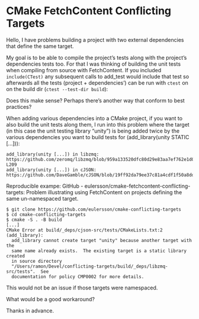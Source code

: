 # CMake FetchContent Conflicting Targets

Hello, I have problems building a project with two external dependencies that define the same target.

My goal is to be able to compile the project’s tests along with the project’s dependencies
tests too. For that I was thinking of building the unit tests when compiling from source
with FetchContent. If you included `include(CTest)` any subsequent calls to add_test would
include that test so afterwards all the tests (project + dependencies’) can be run with
`ctest` on on the build dir (`ctest --test-dir build`):

Does this make sense? Perhaps there’s another way that conform to best practices?

When adding various dependencies into a CMake project, if you want to also build the
unit tests along them, I run into this problem where the target (in this case the unit
testing library “unity”) is being added twice by the various dependencies you want to
build tests for (add_library(unity STATIC [...])):

    add_library(unity [...]) in libzmq: https://github.com/zeromq/libzmq/blob/959a133520dfc80d29e83aa7ef762e1d0327f63b/tests/CMakeLists.txt#L206-L209
    add_library(unity [...]) in cJSON: https://github.com/DaveGamble/cJSON/blob/19ff92da79ee37c81a4cdf1f50a8dd1cbb02e84f/tests/CMakeLists.txt#L2

Reproducible exampe: GitHub - eulersson/cmake-fetchcontent-conflicting-targets: Problem illustrating using FetchContent on projects defining the same un-namespaced target.

```
$ git clone https://github.com/eulersson/cmake-conflicting-targets
$ cd cmake-conflicting-targets
$ cmake -S . -B build
[...]
CMake Error at build/_deps/cjson-src/tests/CMakeLists.txt:2 (add_library):
  add_library cannot create target "unity" because another target with the
  same name already exists.  The existing target is a static library created
  in source directory
  "/Users/ramon/Devel/conflicting-targets/build/_deps/libzmq-src/tests".  See
  documentation for policy CMP0002 for more details.
```

This would not be an issue if those targets were namespaced.

What would be a good workaround?

Thanks in advance.

